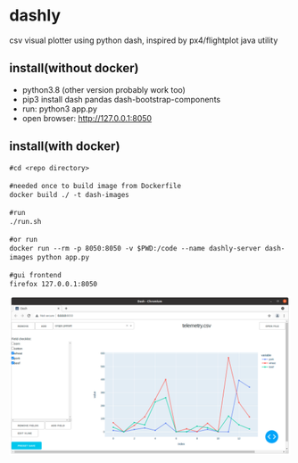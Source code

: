 # dashly
csv visual plotter using python dash, inspired by px4/flightplot java utility

## install(without docker)
* python3.8 (other version probably work too)
* pip3 install dash pandas dash-bootstrap-components
* run: python3 app.py
* open browser: http://127.0.0.1:8050

## install(with docker)
```
#cd <repo directory>

#needed once to build image from Dockerfile
docker build ./ -t dash-images

#run 
./run.sh

#or run
docker run --rm -p 8050:8050 -v $PWD:/code --name dashly-server dash-images python app.py

#gui frontend
firefox 127.0.0.1:8050
```
![Screenshot](screenshot.png)
